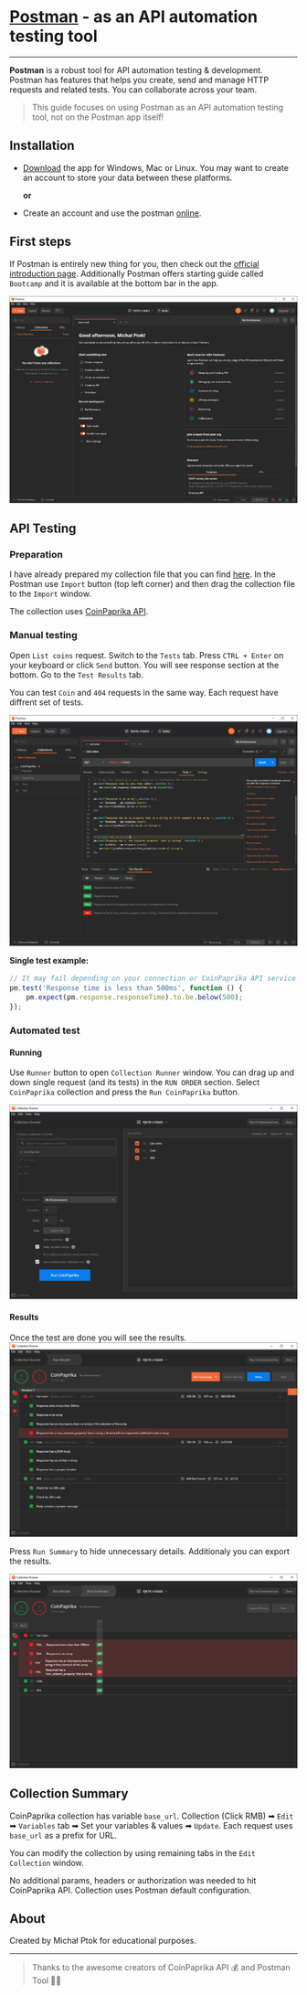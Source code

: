 # [Postman](https://www.postman.com/) - as an API automation testing tool

---

**Postman** is a robust tool for API automation testing & development. Postman has features that helps you create, send and manage HTTP requests and related tests. You can collaborate across your team.

> This guide focuses on using Postman as an API automation testing tool, not on the Postman app itself!

## Installation

- [Download](https://www.postman.com/downloads/) the app for Windows, Mac or Linux. You may want to create an account to store your data between these platforms.

    **or**

- Create an account and use the postman [online](https://identity.getpostman.com/signup).

## First steps

If Postman is entirely new thing for you, then check out the [official introduction page](https://learning.postman.com/docs/getting-started/introduction/). Additionally Postman offers starting guide called `Bootcamp` and it is available at the bottom bar in the app.

![Home screen](./images/pstmn_001.png)

## API Testing

### Preparation

I have already prepared my collection file that you can find [here](./collections./CoinPaprika.postman_collection.json). In the Postman use `Import` button (top left corner) and then drag the collection file to the `Import` window.

The collection uses [CoinPaprika API](https://api.coinpaprika.com).

### Manual testing

Open `List coins` request. Switch to the `Tests` tab. Press `CTRL + Enter` on your keyboard or click `Send` button. You will see response section at the bottom. Go to the `Test Results` tab.

You can test `Coin` and `404` requests in the same way. Each request have diffrent set of tests.

![Request testing](./images/pstmn_002.png)

**Single test example:**

```javascript
// It may fail depending on your connection or CoinPaprika API service performance
pm.test('Response time is less than 500ms', function () {
    pm.expect(pm.response.responseTime).to.be.below(500);
});
```

### Automated test

#### Running

Use `Runner` button to open `Collection Runner` window. You can drag up and down single request (and its tests) in the `RUN ORDER` section. Select `CoinPaprika` collection and press the `Run CoinPaprika` button.

![Runner](./images/pstmn_003.png)

#### Results

Once the test are done you will see the results.
![Results](./images/pstmn_004.png)

Press `Run Summary` to hide unnecessary details. Additionaly you can export the results.

![Results](./images/pstmn_005.png)

## Collection Summary

CoinPaprika collection has variable `base_url`. Collection (Click RMB) ➡ `Edit` ➡ `Variables` tab ➡ Set your variables & values ➡ `Update`.
Each request uses `base_url` as a prefix for URL.

You can modify the collection by using remaining tabs in the `Edit Collection` window.

No additional params, headers or authorization was needed to hit CoinPaprika API. Collection uses Postman default configuration.

## About

Created by Michał Ptok for educational purposes.

---

> Thanks to the awesome creators of CoinPaprika API 💰 and Postman Tool 📨📩
